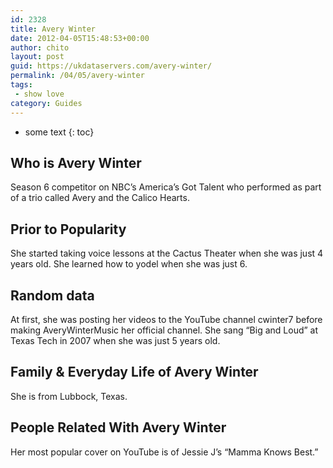 ```yaml
---
id: 2328
title: Avery Winter
date: 2012-04-05T15:48:53+00:00
author: chito
layout: post
guid: https://ukdataservers.com/avery-winter/
permalink: /04/05/avery-winter
tags:
 - show love
category: Guides
---
```


* some text
{: toc}


## Who is  Avery Winter
                  
                  
                  
Season 6 competitor on NBC&#8217;s America&#8217;s Got Talent who performed as part of a trio called Avery and the Calico Hearts. 
                  
                
                
                
## Prior to Popularity 
                  
                  
                  
She started taking voice lessons at the Cactus Theater when she was just 4 years old. She learned how to yodel when she was just 6. 
                  
                
                
                
## Random data 
                  
                  
                  
At first, she was posting her videos to the YouTube channel cwinter7 before making AveryWinterMusic her official channel. She sang &#8220;Big and Loud&#8221; at Texas Tech in 2007 when she was just 5 years old. 
                  
                
                
                
## Family & Everyday Life of Avery Winter
                  
                  
                  
She is from Lubbock, Texas. 
                  
                
                
                
## People Related With  Avery Winter
                  
                  
                  
Her most popular cover on YouTube is of Jessie J&#8217;s &#8220;Mamma Knows Best.&#8221; 
                  
                
              
            
          
          
          
    
    
  
